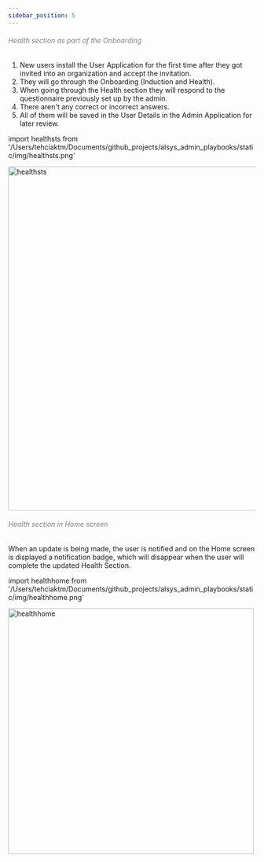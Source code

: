 ```yaml
---
sidebar_position: 5
---
```




<h6><font color="gray">Health section as part of the Onboarding</font></h6>

1. New users install the User Application for the first time after they got invited into an organization and accept the invitation.
2. They will go through the Onboarding (Induction and Health).
3. When going through the Health section they will respond to the questionnaire previously set up by the admin.
4. There aren't any correct or incorrect answers.
5. All of them will be saved in the User Details in the Admin Application for later review.

import healthsts from '/Users/tehciaktm/Documents/github_projects/alsys_admin_playbooks/static/img/healthsts.png'

<img src={healthsts} alt="healthsts" width="700"/>

<h6><font color="gray">Health section in Home screen</font></h6>

When an update is being made, the user is notified and on the Home screen is displayed a notification badge, which will disappear when the user will complete the updated Health Section.

import healthhome from '/Users/tehciaktm/Documents/github_projects/alsys_admin_playbooks/static/img/healthhome.png'

<img src={healthhome} alt="healthhome" width="500"/>